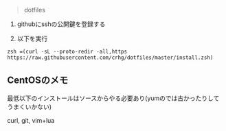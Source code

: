 > dotfiles

1. githubにsshの公開鍵を登録する

2. 以下を実行

```console
zsh =(curl -sL --proto-redir -all,https https://raw.githubusercontent.com/crhg/dotfiles/master/install.zsh)
```

## CentOSのメモ

最低以下のインストールはソースからやる必要あり(yumのでは古かったりしてうまくいかない)

curl, git, vim+lua
